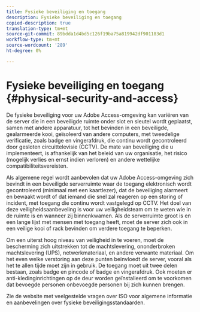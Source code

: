 ```yaml
---
title: Fysieke beveiliging en toegang
description: Fysieke beveiliging en toegang
copied-description: true
translation-type: tm+mt
source-git-commit: 89bdda1d4bd5c126f19ba75a819942df901183d1
workflow-type: tm+mt
source-wordcount: '289'
ht-degree: 0%

---
```



# Fysieke beveiliging en toegang {#physical-security-and-access}

De fysieke beveiliging voor uw Adobe Access-omgeving kan variëren van de server die in een beveiligde ruimte onder slot en sleutel wordt geplaatst, samen met andere apparatuur, tot het bevinden in een beveiligde, gealarmeerde kooi, geïsoleerd van andere computers, met tweedelige verificatie, zoals badge en vingerafdruk, die continu wordt gecontroleerd door gesloten circuittelevisie (CCTV). De mate van beveiliging die u implementeert, is afhankelijk van het beleid van uw organisatie, het risico (mogelijk verlies en ernst indien verloren) en andere wettelijke compatibiliteitsvereisten.

Als algemene regel wordt aanbevolen dat uw Adobe Access-omgeving zich bevindt in een beveiligde serverruimte waar de toegang elektronisch wordt gecontroleerd (minimaal met een kaartlezer), dat de beveiliging alarmeert en bewaakt wordt of dat iemand die snel zal reageren op een storing of incident, met toegang die continu wordt vastgelegd op CCTV. Het doel van deze veiligheidsaanbeveling is voor uw veiligheidsteam om te weten wie in de ruimte is en wanneer zij binnenkwamen. Als de serverruimte groot is en een lange lijst met mensen met toegang heeft, moet de server zich ook in een veilige kooi of rack bevinden om verdere toegang te beperken.

Om een uiterst hoog niveau van veiligheid in te voeren, moet de bescherming zich uitstrekken tot de machtslevering, ononderbroken machtslevering (UPS), netwerkmateriaal, en andere verwante materiaal. Om het even welke verstoring aan deze punten beïnvloedt de server, vooral als het te allen tijde moet zijn in gebruik. De toegang moet uit twee delen bestaan, zoals badge en pincode of badge en vingerafdruk. Ook moeten er anti-kledinginrichtingen op de deur worden geïnstalleerd om te voorkomen dat bevoegde personen onbevoegde personen bij zich kunnen brengen.

Zie de website met veelgestelde vragen over ISO voor algemene informatie en aanbevelingen over fysieke beveiligingsstandaarden.
